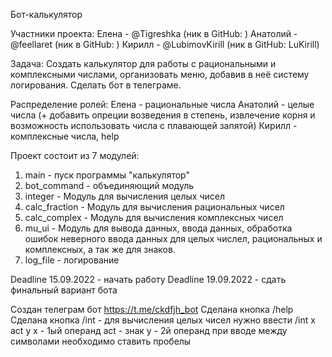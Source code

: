 Бот-калькулятор

Участники проекта: 
Елена - @Tigreshka (ник в GitHub: )
Анатолий - @feellaret (ник в GitHub: )
Кирилл - @LubimovKirill (ник в GitHub: LuKirill)

Задача:
Создать калькулятор для работы с рациональными и комплексными числами, организовать меню, добавив в неё систему логирования.
Сделать бот в телеграме.

Распределение ролей:
Елена - рациональные числа
Анатолий - целые числа (+ добавить опреции возведения в степень, извлечение корня и возможность использовать числа с плавающей запятой)
Кирилл - комплексные числа, help

Проект состоит из 7 модулей:
1) main - пуск программы "калькулятор"
2) bot_command - объединяющий модуль
3) integer - Модуль для вычисления целых чисел
4) calc_fraction - Модуль для вычисления рациональных чисел
5) calc_complex - Модуль для вычисления комплексных чисел
6) mu_ui - Модуль для вывода данных, ввода данных, обработка ошибок неверного ввода данных для целых числел, рациональных и комплексных, а так же для знаков.
7) log_file - логирование

Deadline 15.09.2022 - начать работу
Deadline 19.09.2022 - сдать финальный вариант бота

Создан телеграм бот https://t.me/ckdfjh_bot
Сделана кнопка /help
Сделана кнопка /int - для вычисления целых чисел нужно ввести /int x act y
x - 1ый операнд
act - знак
y - 2й операнд
при вводе между символами необходимо ставить пробелы

 
